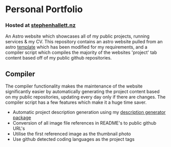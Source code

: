 # Personal Portfolio

### Hosted at [stephenhallett.nz](https://stephenhallett.nz)

An Astro website which showcases all of my public projects, running services & my CV. This repository contains an astro website pulled from an astro [template](https://astro.build/themes/details/astrofy-personal-porfolio-website-template/) which has been modified for my requirements, and a compiler script which compiles the majority of the websites 'project' tab content based off of my public github repositories.

## Compiler

The compiler functionality makes the maintenance of the website significantly easier by automatically generating the project content based on my public repositories, updating every day only if there are changes. The compiler script has a few features which make it a huge time saver.

- Automatic project description generation using my [description generator package](https://github.com/Stephen-Hallett/Repo-Description-Generator)
- Conversion of all image file references in README's to public github URL's
- Utilise the first referenced image as the thumbnail photo
- Use github detected coding languages as the project tags
